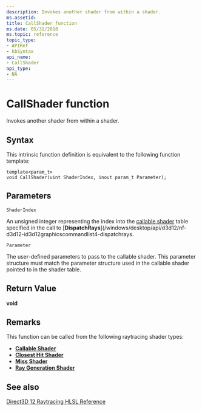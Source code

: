 ```yaml
---
description: Invokes another shader from within a shader.
ms.assetid: 
title: CallShader function
ms.date: 05/31/2018
ms.topic: reference
topic_type: 
- APIRef
- kbSyntax
api_name: 
- CallShader
api_type: 
- NA
---
```


# CallShader function

Invokes another shader from within a shader.

## Syntax
This intrinsic function definition is equivalent to the following function template:

```
template<param_t>
void CallShader(uint ShaderIndex, inout param_t Parameter);
```



## Parameters

`ShaderIndex`

An unsigned integer representing the index into the [callable shader](callable-shader.md) table specified in the call to [**DispatchRays**](/windows/desktop/api/d3d12/nf-d3d12-id3d12graphicscommandlist4-dispatchrays.

`Parameter`

The user-defined parameters to pass to the callable shader.  This parameter structure must match the parameter structure used in the callable shader pointed to in the shader table.


## Return Value

**void**

## Remarks

This function can be called from the following raytracing shader types:

* [**Callable Shader**](callable-shader.md)
* [**Closest Hit Shader**](closest-hit-shader.md)
* [**Miss Shader**](miss-shader.md)
* [**Ray Generation Shader**](ray-generation-shader.md)



## See also

<dl> <dt>

[Direct3D 12 Raytracing HLSL Reference](direct3d-12-raytracing-hlsl-reference.md)
</dt> </dl>

 

 




